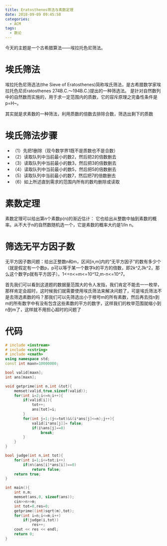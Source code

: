 ```yaml
---
title: Eratosthenes筛法与素数定理
date: 2018-09-09 09:45:58
categories:
  - ACM
tags:
  - 数论
---
```

今天的主题是一个古希腊算法——埃拉托色尼筛法。

# 埃氏筛法
埃拉托色尼筛选法(the Sieve of Eratosthenes)简称埃氏筛法，是古希腊数学家埃拉托色尼(Eratosthenes 274B.C.～194B.C.)提出的一种筛选法。 是针对自然数列中的自然数而实施的，用于求一定范围内的质数，它的容斥原理之完备性条件是p=H~。

其实就是求素数的一种筛法，利用质数的倍数去排除合数，筛选出剩下的质数

# 埃氏筛法步骤
*  （1）先把1删除（现今数学界1既不是质数也不是合数）
*  （2）读取队列中当前最小的数2，然后把2的倍数删去
*  （3）读取队列中当前最小的数3，然后把3的倍数删去
*  （4）读取队列中当前最小的数5，然后把5的倍数删去
*  （5）读取队列中当前最小的数7，然后把7的倍数删去
*  （6）如上所述直到需求的范围内所有的数均删除或读取

# 素数定理
素数定理可以给出第n个素数p(n)的渐近估计： 它也给出从整数中抽到素数的概率。从不大于n的自然数随机选一个，它是素数的概率大约是1/ln n。
# 筛选无平方因子数
无平方因子数问题：给出正整数n和m，区间[n,m]内的“无平方因子”的数有多少个（就是假定有一个数p，p可以等于某一个数字k的平方的倍数，即2*k^2,3*k^2，那么这个数字p就有平方因子）。1<=n<=m<=10^12,m-n<=10^7。

首先我们可以看到这道题的数据量范围大的令人发指，我们肯定不能去一一枚举，那样肯定会超时，这时候我们就需要使用埃氏筛法来解决问题了，可是埃氏筛法不是去筛选素数的吗？那我们可以先筛选出小于根号m的所有素数，然后再去找n到m的所有数字中有没有包含这些素数的平方的数字，这样我们的枚举范围就缩小到n到m了，这样就不用担心超时的问题了
# 代码
```cpp
# include <iostream>
# include <cstring>
# include <cmath>
using namespace std;
const int maxn=10000000;

bool valid[maxn];
int ans[maxn];

void getprime(int n,int &tot){
    memset(valid,true,sizeof(valid));
    for(int i=2;i<=n;i++){
        if(valid[i]){
            tot++;
            ans[tot]=i;
        }
        for(int j=1;(j<=tot)&&(i*ans[j]<=n);j++){
            valid[i*ans[j]]= false;
            if(i%ans[j]==0)
                break;
        }
    }
}

bool judge(int n,int tot){
    for(int i=1;i<=tot;i++)
        if(n%(ans[i]*ans[i])==0)
            return false;
    return true;
}

int main(){
    int n,m;
    memset(ans,0, sizeof(ans));
    cin>>n>>m;
    int tot=0,res=0;
    getprime((int)sqrt(m),tot);
    for(int i=n;i<=m;i++)
        if(judge(i,tot))
            res++;
    cout << res << endl;
    return 0;
}

```